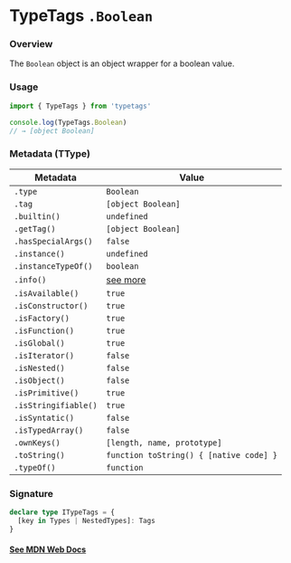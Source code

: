# TypeTags `.Boolean`

### Overview

The `Boolean` object is an object wrapper for a boolean value.

### Usage

```js
import { TypeTags } from 'typetags'

console.log(TypeTags.Boolean)
// → [object Boolean]
```

### Metadata (TType)

| Metadata             | Value                                   |
| -------------------- | --------------------------------------- |
| `.type`              | `Boolean`                               |
| `.tag`               | `[object Boolean]`                      |
| `.builtin()`         | `undefined`                             |
| `.getTag()`          | `[object Boolean]`                      |
| `.hasSpecialArgs()`  | `false`                                 |
| `.instance()`        | `undefined`                             |
| `.instanceTypeOf()`  | `boolean`                               |
| `.info()`            | [see more]()                            |
| `.isAvailable()`     | `true`                                  |
| `.isConstructor()`   | `true`                                  |
| `.isFactory()`       | `true`                                  |
| `.isFunction()`      | `true`                                  |
| `.isGlobal()`        | `true`                                  |
| `.isIterator()`      | `false`                                 |
| `.isNested()`        | `false`                                 |
| `.isObject()`        | `false`                                 |
| `.isPrimitive()`     | `true`                                  |
| `.isStringifiable()` | `true`                                  |
| `.isSyntatic()`      | `false`                                 |
| `.isTypedArray()`    | `false`                                 |
| `.ownKeys()`         | `[length, name, prototype]`             |
| `.toString()`        | `function toString() { [native code] }` |
| `.typeOf()`          | `function`                              |

### Signature

```ts
declare type ITypeTags = {
  [key in Types | NestedTypes]: Tags
}
```

#### [See MDN Web Docs](https://developer.mozilla.org/en-US/docs/Web/JavaScript/Reference/Global_Objects/Boolean)
